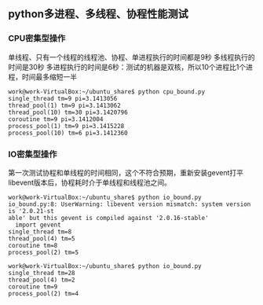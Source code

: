 ## python多进程、多线程、协程性能测试

### CPU密集型操作
单线程、只有一个线程的线程池、协程、单进程执行的时间都是9秒
多线程执行的时间是30秒
多进程执行的时间是6秒：测试的机器是双核，所以10个进程比1个进程，时间最多缩短一半
```
work@work-VirtualBox:~/ubuntu_share$ python cpu_bound.py 
single_thread tm=9 pi=3.1413056
thread_pool(1) tm=9 pi=3.1413062
thread_pool(10) tm=30 pi=3.1420796
coroutine tm=9 pi=3.1412004
process_pool(1) tm=9 pi=3.1415228
process_pool(10) tm=6 pi=3.1412360
```

### IO密集型操作
第一次测试协程和单线程的时间相同，这个不符合预期，重新安装gevent打平libevent版本后，协程耗时介于单线程和线程池之间。
```
work@work-VirtualBox:~/ubuntu_share$ python io_bound.py                            
io_bound.py:8: UserWarning: libevent version mismatch: system version is '2.0.21-st
able' but this gevent is compiled against '2.0.16-stable'
  import gevent
single_thread tm=8
thread_pool(4) tm=5
coroutine tm=8
process_pool(2) tm=5

work@work-VirtualBox:~/ubuntu_share$ python io_bound.py 
single_thread tm=28
thread_pool(4) tm=2
coroutine tm=9
process_pool(2) tm=4
```
